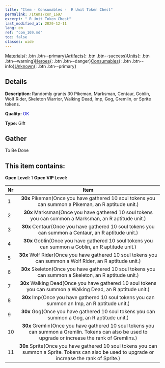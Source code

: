 ```yaml
---
title: "Item - Consumables -  R Unit Token Chest"
permalink: /Items/con_169/
excerpt: " R Unit Token Chest"
last_modified_at: 2020-12-11
lang: en
ref: "con_169.md"
toc: false
classes: wide
---
```

 [Materials](/Items/){: .btn .btn--primary}[Artifacts](/Items/Artifacts/){: .btn .btn--success}[Units](/Items/Units/){: .btn .btn--warning}[Heroes](/Items/Heroes/){: .btn .btn--danger}[Consumables](/Items/Consumables/){: .btn .btn--info}[Unknown](/Items/Unknown/){: .btn .btn--primary}

## Details
 **Description:** Randomly grants 30 Pikeman, Marksman, Centaur, Goblin, Wolf Rider, Skeleton Warrior, Walking Dead, Imp, Gog, Gremlin, or Sprite tokens.

 **Quality:** <span style="color: #0000CD">OK</span>

 **Type:** Gift

## Gather

  To Be Done

## This item contains:

 **Open Level:** 1
 **Open VIP Level:** 

  | Nr |      Item    |
  |:---|:------------:|
  | 1 |  **30x** Pikeman(Once you have gathered 10 soul tokens you can summon a Pikeman, an R aptitude unit.) | 
  | 2 |  **30x** Marksman(Once you have gathered 10 soul tokens you can summon a Marksman, an R aptitude unit.) | 
  | 3 |  **30x** Centaur(Once you have gathered 10 soul tokens you can summon a Centaur, an R aptitude unit.) | 
  | 4 |  **30x** Goblin(Once you have gathered 10 soul tokens you can summon a Goblin, an R aptitude unit.) | 
  | 5 |  **30x** Wolf Rider(Once you have gathered 10 soul tokens you can summon a Wolf Rider, an R aptitude unit.) | 
  | 6 |  **30x** Skeleton(Once you have gathered 10 soul tokens you can summon a Skeleton, an R aptitude unit.) | 
  | 7 |  **30x** Walking Dead(Once you have gathered 10 soul tokens you can summon a Walking Dead, an R aptitude unit.) | 
  | 8 |  **30x** Imp(Once you have gathered 10 soul tokens you can summon an Imp, an R aptitude unit.) | 
  | 9 |  **30x** Gog(Once you have gathered 10 soul tokens you can summon a Gog, an R aptitude unit.) | 
  | 10 |  **30x** Gremlin(Once you have gathered 10 soul tokens you can summon a Gremlin. Tokens can also be used to upgrade or increase the rank of Gremlins.) | 
  | 11 |  **30x** Sprite(Once you have gathered 10 soul tokens you can summon a Sprite. Tokens can also be used to upgrade or increase the rank of Sprite.) | 
